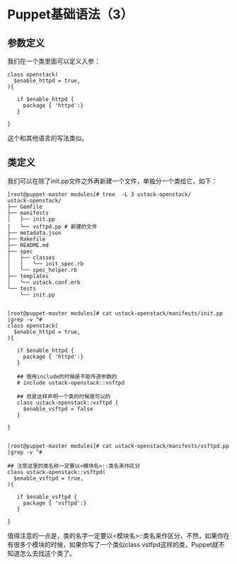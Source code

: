 # Puppet基础语法（3）

## 参数定义

我们在一个类里面可以定义入参：

```
class openstack(
  $enable_httpd = true,
){

   if $enable_httpd {
     package { 'httpd':}
   }

}
```

这个和其他语言的写法类似。

## 类定义

我们可以在除了init.pp文件之外再新建一个文件，单独分一个类给它，如下：

```
[root@puppet-master modules]# tree  -L 3 ustack-openstack/
ustack-openstack/
├── Gemfile
├── manifests
│   ├── init.pp
│   └── vsftpd.pp # 新建的文件
├── metadata.json
├── Rakefile
├── README.md
├── spec
│   ├── classes
│   │   └── init_spec.rb
│   └── spec_helper.rb
├── templates
│   └── ustack.conf.erb
└── tests
    └── init.pp


[root@puppet-master modules]# cat ustack-openstack/manifests/init.pp |grep -v ^#
class openstack(
  $enable_httpd = true,
){

   if $enable_httpd {
     package { 'httpd':}
   }

   ## 使用include的时候是不能传递参数的
   # include ustack-openstack::vsftpd

   ## 但是这样声明一个类的时候是可以的
   class ustack-openstack::vsftpd {
     $enable_vsftpd = false
   }

}


[root@puppet-master modules]# cat ustack-openstack/manifests/vsftpd.pp |grep -v ^#

## 注意这里的类名称一定要以<模块名>::类名来作区分
class ustack-openstack::vsftpd(
  $enable_vsftpd = true,
){

   if $enable_vsftpd {
     package { 'vsftpd':}
   }

}
```

值得注意的一点是，类的名字一定要以&lt;模块名&gt;::类名来作区分，不然，如果你在有很多个模块的时候，如果你写了一个类似class vstfpd这样的类，Puppet就不知道怎么去找这个类了。

